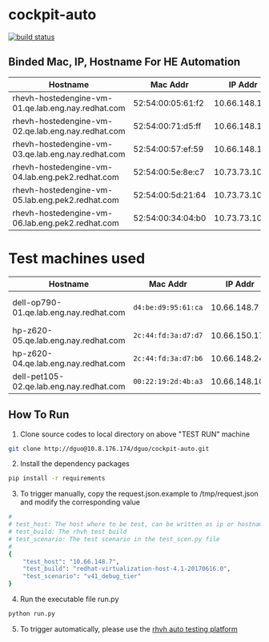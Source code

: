 # cockpit-auto

[![build status](http://10.8.176.174/dguo/cockpit-auto/badges/dev/build.svg)](http://10.8.176.174/dguo/cockpit-auto/commits/dev)

## Binded Mac, IP, Hostname For HE Automation

| Hostname | Mac Addr | IP Addr | valid? |
| -------- | -------- | ------- | ------ |
| rhevh-hostedengine-vm-01.qe.lab.eng.nay.redhat.com | 52:54:00:05:61:f2  | 10.66.148.102 | *YES* |
| rhevh-hostedengine-vm-02.qe.lab.eng.nay.redhat.com | 52:54:00:71:d5:ff  | 10.66.148.103 | *YES* |
| rhevh-hostedengine-vm-03.qe.lab.eng.nay.redhat.com | 52:54:00:57:ef:59  | 10.66.148.104 | *YES* |
| rhevh-hostedengine-vm-04.lab.eng.pek2.redhat.com | 52:54:00:5e:8e:c7  | 10.73.73.100 | *YES* |
| rhevh-hostedengine-vm-05.lab.eng.pek2.redhat.com | 52:54:00:5d:21:64  | 10.73.73.101 | *YES* |
| rhevh-hostedengine-vm-06.lab.eng.pek2.redhat.com | 52:54:00:34:04:b0  | 10.73.73.102 | *YES* |

# Test machines used
| Hostname | Mac Addr | IP Addr | NIC | PURPOSE | valid?|
| -------- | -------- | ------- | ------ | ------ | ------ |
| dell-op790-01.qe.lab.eng.nay.redhat.com | `d4:be:d9:95:61:ca`  | 10.66.148.7 | em1 | RHVH BOND VLAN | *YES* |
| hp-z620-05.qe.lab.eng.nay.redhat.com | `2c:44:fd:3a:d7:d7`  | 10.66.150.175 | eno1 | RHEL | *YES* |
| hp-z620-04.qe.lab.eng.nay.redhat.com | `2c:44:fd:3a:d7:b6`  | 10.66.148.24 | enp1s0 | CENTOS | *YES* |
| dell-pet105-02.qe.lab.eng.nay.redhat.com | `00:22:19:2d:4b:a3`  | 10.66.148.10 | enp2s0 | TEST RUN | *YES* |


## How To Run

1. Clone source codes to local directory on above "TEST RUN" machine
```bash
git clone http://dguo@10.8.176.174/dguo/cockpit-auto.git
```
2. Install the dependency packages
```bash
pip install -r requirements
```
3. To trigger manually, copy the request.json.example to /tmp/request.json and modify the corresponding value
```bash
#
# test_host: The host where to be test, can be written as ip or hostname
# test_build: The rhvh test build
# test_scenario: The test scenario in the test_scen.py file
#
{
    "test_host": "10.66.148.7",
    "test_build": "redhat-virtualization-host-4.1-20170616.0",
    "test_scenario": "v41_debug_tier"
}
```
4. Run the executable file run.py
```bash
python run.py
```
5. To trigger automatically, please use the [rhvh auto testing platform](http://10.73.73.23/#/cockpit)
